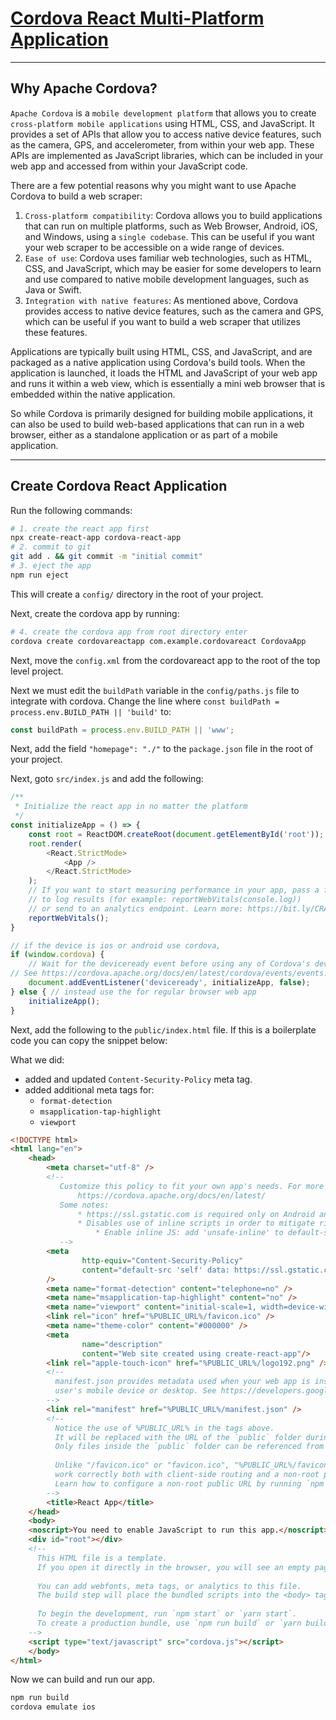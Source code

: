 <h1 ><a id="title" href="#">Cordova React Multi-Platform Application</a> </h1>

<hr/>

<h2><a id="cordova">Why Apache Cordova?</a></h2>

`Apache Cordova` is a `mobile development platform` that allows you to create `cross-platform
mobile applications` using HTML, CSS, and JavaScript. It provides a set of APIs that allow
you to access native device features, such as the camera, GPS, and accelerometer, from
within your web app. These APIs are implemented as JavaScript libraries, which can be
included in your web app and accessed from within your JavaScript code.

There are a few potential reasons why you might want to use Apache Cordova to build a web scraper:

1. `Cross-platform compatibility`: Cordova allows you to build applications that can run on
   multiple platforms, such as Web Browser, Android, iOS, and Windows, using a `single codebase`. This
   can be useful if you want your web scraper to be accessible on a wide range of devices.
2. `Ease of use`: Cordova uses familiar web technologies, such as HTML, CSS, and JavaScript,
   which may be easier for some developers to learn and use compared to native mobile
   development languages, such as Java or Swift.
3. `Integration with native features`: As mentioned above, Cordova provides access to
   native device features, such as the camera and GPS, which can be useful if you want to
   build a web scraper that utilizes these features.

Applications are typically built using HTML, CSS, and JavaScript, and are packaged
as a native application using Cordova's build tools. When the application is launched, it
loads the HTML and JavaScript of your web app and runs it within a web view, which is
essentially a mini web browser that is embedded within the native application.

So while Cordova is primarily designed for building mobile applications, it can also be
used to build web-based applications that can run in a web browser, either as a standalone
application or as part of a mobile application.

<hr />

## Create Cordova React Application

Run the following commands:

```bash
# 1. create the react app first
npx create-react-app cordova-react-app
# 2. commit to git 
git add . && git commit -m "initial commit"
# 3. eject the app
npm run eject
```

This will create a `config/` directory in the root of your project.

Next, create the cordova app by running:

```bash
# 4. create the cordova app from root directory enter
cordova create cordovareactapp com.example.cordovareact CordovaApp
```

Next, move the `config.xml` from the cordovareact app to the root of the top level project.

Next we must edit the `buildPath` variable in the `config/paths.js` file to integrate with cordova.
Change the line where `const buildPath = process.env.BUILD_PATH || 'build'` to:

```javascript
const buildPath = process.env.BUILD_PATH || 'www';
```

Next, add the field `"homepage": "./"` to the `package.json` file in the root of your project.

Next, goto `src/index.js` and add the following:

```javascript
/**
 * Initialize the react app in no matter the platform
 */
const initializeApp = () => {
    const root = ReactDOM.createRoot(document.getElementById('root'));
    root.render(
        <React.StrictMode>
            <App />
        </React.StrictMode>
    );
    // If you want to start measuring performance in your app, pass a function
    // to log results (for example: reportWebVitals(console.log))
    // or send to an analytics endpoint. Learn more: https://bit.ly/CRA-vitals
    reportWebVitals();
}

// if the device is ios or android use cordova,
if (window.cordova) {
    // Wait for the deviceready event before using any of Cordova's device APIs.
// See https://cordova.apache.org/docs/en/latest/cordova/events/events.html#deviceready
    document.addEventListener('deviceready', initializeApp, false);
} else { // instead use the for regular browser web app
    initializeApp();
}


```

Next, add the following to the `public/index.html` file. If this is a boilerplate code 
you can copy the snippet below:

What we did:
- added and updated `Content-Security-Policy` meta tag.
- added additional meta tags for:
  - `format-detection`
  - `msapplication-tap-highlight`
  - `viewport`


```html
<!DOCTYPE html>
<html lang="en">
    <head>
        <meta charset="utf-8" />
        <!--
           Customize this policy to fit your own app's needs. For more guidance, please refer to the docs:
               https://cordova.apache.org/docs/en/latest/
           Some notes:
               * https://ssl.gstatic.com is required only on Android and is needed for TalkBack to function properly
               * Disables use of inline scripts in order to mitigate risk of XSS vulnerabilities. To change this:
                   * Enable inline JS: add 'unsafe-inline' to default-src
           -->
        <meta
                http-equiv="Content-Security-Policy"
                content="default-src 'self' data: https://ssl.gstatic.com 'unsafe-inline' 'unsafe-eval'; style-src 'self' 'unsafe-inline'; media-src *; img-src 'self' data: content:;"
        />
        <meta name="format-detection" content="telephone=no" />
        <meta name="msapplication-tap-highlight" content="no" />
        <meta name="viewport" content="initial-scale=1, width=device-width, viewport-fit=cover" />
        <link rel="icon" href="%PUBLIC_URL%/favicon.ico" />
        <meta name="theme-color" content="#000000" />
        <meta
                name="description"
                content="Web site created using create-react-app"/>
        <link rel="apple-touch-icon" href="%PUBLIC_URL%/logo192.png" />
        <!--
          manifest.json provides metadata used when your web app is installed on a
          user's mobile device or desktop. See https://developers.google.com/web/fundamentals/web-app-manifest/
        -->
        <link rel="manifest" href="%PUBLIC_URL%/manifest.json" />
        <!--
          Notice the use of %PUBLIC_URL% in the tags above.
          It will be replaced with the URL of the `public` folder during the build.
          Only files inside the `public` folder can be referenced from the HTML.
    
          Unlike "/favicon.ico" or "favicon.ico", "%PUBLIC_URL%/favicon.ico" will
          work correctly both with client-side routing and a non-root public URL.
          Learn how to configure a non-root public URL by running `npm run build`.
        -->
        <title>React App</title>
    </head>
    <body>
    <noscript>You need to enable JavaScript to run this app.</noscript>
    <div id="root"></div>
    <!--
      This HTML file is a template.
      If you open it directly in the browser, you will see an empty page.
    
      You can add webfonts, meta tags, or analytics to this file.
      The build step will place the bundled scripts into the <body> tag.
    
      To begin the development, run `npm start` or `yarn start`.
      To create a production bundle, use `npm run build` or `yarn build`.
    -->
    <script type="text/javascript" src="cordova.js"></script>
    </body>
</html>
```

Now we can build and run our app.

```bash
npm run build
cordova emulate ios
```

